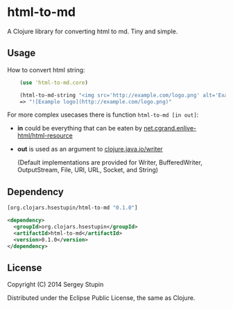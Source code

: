 # html-to-md

A Clojure library for converting html to md. Tiny and simple.

## Usage

How to convert html string:

```clojure
    (use 'html-to-md.core)

    (html-to-md-string "<img src='http://example.com/logo.png' alt='Example logo' />")
    => "![Example logo](http://example.com/logo.png)"
```

For more complex usecases there is function `html-to-md [in out]`:

* **in** could be everything that can be eaten by [net.cgrand.enlive-html/html-resource](https://github.com/cgrand/enlive)
* **out** is used as an argument to [clojure.java.io/writer](http://clojuredocs.org/clojure_core/clojure.java.io/writer)
    
    (Default implementations are provided for Writer, BufferedWriter, OutputStream, File, URI, URL, Socket, and String)

## Dependency

```clojure
[org.clojars.hsestupin/html-to-md "0.1.0"]
```

```xml
<dependency>
  <groupId>org.clojars.hsestupin</groupId>
  <artifactId>html-to-md</artifactId>
  <version>0.1.0</version>
</dependency>
```

## License

Copyright (C) 2014 Sergey Stupin

Distributed under the Eclipse Public License, the same as Clojure.
